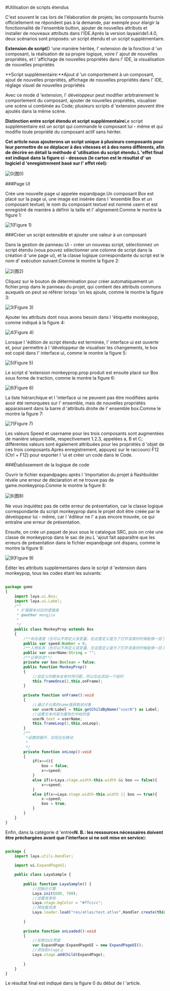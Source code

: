 #Utilisation de scripts étendus

C'est souvent le cas lors de l'élaboration de projets; les composants fournis officiellement ne répondent pas à la demande, par exemple pour élargir la fonctionnalité de l'ensemble button, ajouter de nouvelles attributs et installer de nouveaux attributs dans l'IDE.Après la version layaairide1.4.0, deux scénarios sont proposés: un script étendu et un script supplémentaire.

​**Extension de script**D 'une manière héritée, l' extension de la fonction d 'un composant, la réalisation de sa propre logique, voire l' ajout de nouvelles propriétés, et l 'affichage de nouvelles propriétés dans l' IDE, la visualisation de nouvelles propriétés

​**Script supplémentaire:**Ajout d 'un comportement à un composant, ajout de nouvelles propriétés, affichage de nouvelles propriétés dans l' IDE, réglage visuel de nouvelles propriétés

Avec ce mode d 'extension, l' développeur peut modifier arbitrairement le comportement du composant, ajouter de nouvelles propriétés, visualiser une scène ui combinée au Code; plusieurs scripts d 'extension peuvent être ajoutés dans la même scène.

​**Distinction entre script étendu et script supplémentaire**Le script supplémentaire est un script qui commande le composant lui - même et qui modifie toute propriété du composant actif sans hériter.

​**Cet article nous ajouterons un script unique à plusieurs composants pour leur permettre de se déplacer à des vitesses et à des noms différents, afin de décrire en détail la méthode d 'utilisation du script étendu.L 'effet final est indiqué dans la figure ci - dessous (le carton est le résultat d' un logiciel d 'enregistrement basé sur l' effet réel):**

![0](img\0.gif)(图0)



###Page UI

Crée une nouvelle page ui appelée expandpage.Un composant Box est placé sur la page ui, une image est insérée dans l 'ensemble Box et un composant textuel; le nom du composant textuel est nommé usern et est enregistré de manière à définir la taille et l' alignement.Comme le montre la figure 1:

![1](img\1.png)(Figure 1)



###Créer un script extensible et ajouter une valeur à un composant

Dans la gestion de panneau Ui - créer un nouveau script, sélectionnez un script étendu (vous pouvez sélectionner une colonne de script dans la création d 'une page ui), et la classe logique correspondante du script est le nom d' exécution suivant.Comme le montre la figure 2:

![2](img\2.png)(图2)


Cliquez sur le bouton de détermination pour créer automatiquement un fichier.prop dans le panneau du projet, qui contient des attributs communs auxquels on peut se référer lorsqu 'on les ajoute, comme le montre la figure 3:

![3](img\3.png)(Figure 3)

Ajouter les attributs dont nous avons besoin dans l 'étiquette monkeypop, comme indiqué à la figure 4:

![4](img\4.png)(Figure 4)

Lorsque l 'édition de script étendu est terminée, l' interface ui est ouverte et, pour permettre à l 'développeur de visualiser les changements, le box est copié dans l' interface ui, comme le montre la figure 5:

![5](img\5.png)(Figure 5)

Le script d 'extension monkeyprop.prop produit est ensuite placé sur Box sous forme de traction, comme le montre la figure 6:

![6](img\6.gif)(Figure 6)

La liste hiérarchique et l 'interface ui ne peuvent pas être modifiées après avoir été remorquées sur l' ensemble, mais de nouvelles propriétés apparaissent dans la barre d 'attributs droite de l' ensemble box.Comme le montre la figure 7:

![7](img\7.png)(Figure 7)

Les valeurs Speed et username pour les trois composants sont augmentées de manière séquentielle, respectivement 1.2.3, appelées a, B et C; différentes valeurs sont également attribuées pour les propriétés d 'objet de ces trois composants.Après enregistrement, appuyez sur le raccourci F12 (Ctrl + F12) pour exporter l 'ui et créer un code dans le Code.



###Établissement de la logique de code

Ouvrir le fichier expandpageu après l 'importation du projet à flashbuilder révèle une erreur de déclaration et ne trouve pas de game.monkeyprop.Comme le montre la figure 8:

![8](img\8.png)(图8)


Ne vous inquiétez pas de cette erreur de présentation, car la classe logique correspondante du script monkeyprop dans le projet doit être créée par le développeur lui - même, car l 'éditeur ne l' a pas encore trouvée, ce qui entraîne une erreur de présentation.

Ensuite, on crée un paquet de jeux sous le catalogue SRC, puis on crée une classe de monkeyprop dans le sac de jeu.L 'ajout fait apparaître que les erreurs de présentation dans le fichier expandpage ont disparu, comme le montre la figure 9:

![9](img\9.png)(Figure 9)

Éditer les attributs supplémentaires dans le script d 'extension dans monkeypop, tous les codes étant les suivants:


```typescript

package game
{
	import laya.ui.Box;
	import laya.ui.Label;
	/**
	 * 扩展脚本对应的逻辑类
	 * @author mengjia
	 * 
	 */
	public class MonkeyProp extends Box
	{
		/**攻击速度（也可以不用定义该变量，在这里定义是为了打开该类的时候能够一目了然的看到对应的脚本中添加了哪些属性）**/
		public var speed:Number = 0;
		/**人物名称（也可以不用定义该变量，在这里定义是为了打开该类的时候能够一目了然的看到对应的脚本中添加了哪些属性）**/
		public var userName:String = "";
		/**记录状态**/		
		private var boo:Boolean = false;
		public function MonkeyProp()
		{
			//自定义的脚本会有时序问题，所以在此添加一个延时
			this.frameOnce(2,this,onFrame);
		}
		
		private function onFrame():void
		{
			//通过子元素的name值获取该对象
			var userN:Label = this.getChildByName("userN") as Label;
			//设置文本内容为属性栏中给的值
			userN.text = userName;
			this.frameLoop(1,this,onLoop);
		}
		/**
		 *设置帧循环，实现左右移动 
		 * 
		 */		
		private function onLoop():void
		{
			if(x<=0){
				boo = false;
				x+=speed;
			}
			else if(x<Laya.stage.width-this.width && boo == false){
				x+=speed;
			}
			else if(x>=Laya.stage.width-this.width || boo == true){
				x-=speed;
				boo = true;
			}
		}
	}
}
```


Enfin, dans la catégorie d 'entrée**N. B.: les ressources nécessaires doivent être préchargées avant que l'interface ui ne soit mise en service**):


```typescript

package {
	import laya.utils.Handler;
	
	import ui.ExpandPageUI;

	public class LayaSample {
		
		public function LayaSample() {
			//初始化引擎
			Laya.init(600, 700);
			//设置背景色
			Laya.stage.bgColor = "#ffcccc";
			//预加载资源
			Laya.loader.load("res/atlas/test.atlas",Handler.create(this,onLoaded));
			
		}		
		
		private function onLoaded():void
		{
			//实例化UI界面
			var ExpandPage:ExpandPageUI = new ExpandPageUI();
			//添加到stage上
			Laya.stage.addChild(ExpandPage);
			
		}
	}
}
```


Le résultat final est indiqué dans la figure 0 du début de l 'article.



